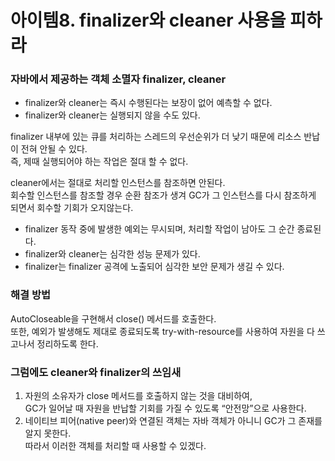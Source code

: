 # 아이템8. finalizer와 cleaner 사용을 피하라

### 자바에서 제공하는 객체 소멸자 finalizer, cleaner

- finalizer와 cleaner는 즉시 수행된다는 보장이 없어 예측할 수 없다.
- finalizer와 cleaner는 실행되지 않을 수도 있다.

finalizer 내부에 있는 큐를 처리하는 스레드의 우선순위가 더 낮기 때문에 리소스 반납이 전혀 안될 수 있다.  
즉, 제때 실행되어야 하는 작업은 절대 할 수 없다.

cleaner에서는 절대로 처리할 인스턴스를 참조하면 안된다.  
회수할 인스턴스를 참조할 경우 순환 참조가 생겨 GC가 그 인스턴스를 다시 참조하게 되면서 회수할 기회가 오지않는다.

- finalizer 동작 중에 발생한 예외는 무시되며, 처리할 작업이 남아도 그 순간 종료된다.
- finalizer와 cleaner는 심각한 성능 문제가 있다.
- finalizer는 finalizer 공격에 노출되어 심각한 보안 문제가 생길 수 있다.

### 해결 방법

AutoCloseable을 구현해서 close() 메서드를 호출한다.  
또한, 예외가 발생해도 제대로 종료되도록 try-with-resource를 사용하여 자원을 다 쓰고나서 정리하도록 한다.

### 그럼에도 cleaner와 finalizer의 쓰임새

1. 자원의 소유자가 close 메서드를 호출하지 않는 것을 대비하여,  
GC가 일어날 때 자원을 반납할 기회를 가질 수 있도록 “안전망”으로 사용한다.
2. 네이티브 피어(native peer)와 연결된 객체는 자바 객체가 아니니 GC가 그 존재를 알지 못한다.  
따라서 이러한 객체를 처리할 때 사용할 수 있겠다.